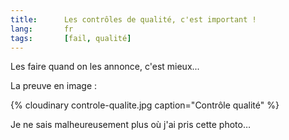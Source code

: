 ```yaml
---
title:      Les contrôles de qualité, c'est important !
lang:       fr
tags:       [fail, qualité]
---
```


Les faire quand on les annonce, c'est mieux...

La preuve en image :

{% cloudinary controle-qualite.jpg caption="Contrôle qualité" %}

Je ne sais malheureusement plus où j'ai pris cette photo…
